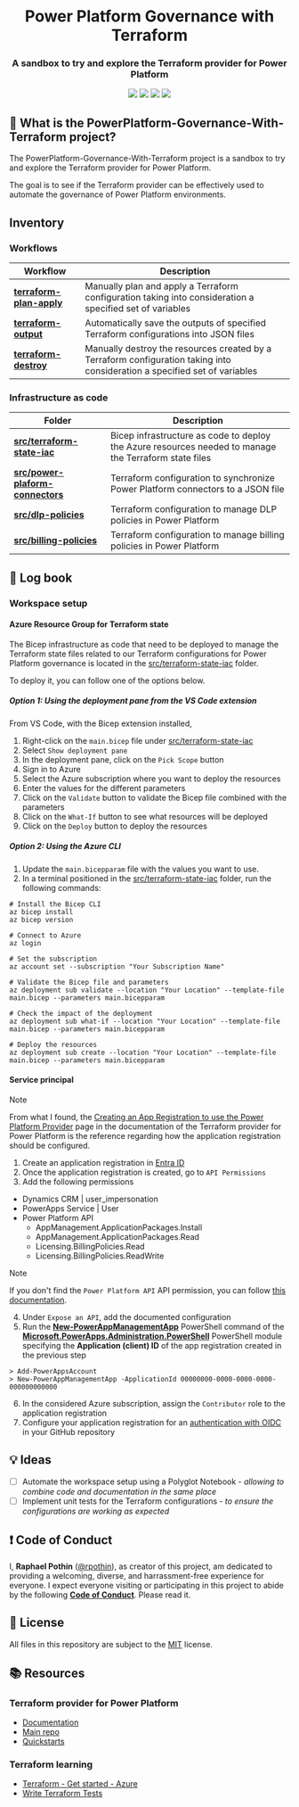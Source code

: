 <p align="center">
    <h1 align="center">
        Power Platform Governance with Terraform
    </h1>
    <h3 align="center">
        A sandbox to try and explore the Terraform provider for Power Platform
    </h3>
</p>

<p align="center">
    <a href="https://github.com/rpothin/PowerPlatform-Governance-With-Terraform/blob/main/LICENSE" alt="Repository License">
        <img src="https://img.shields.io/github/license/rpothin/PowerPlatform-Governance-With-Terraform?color=yellow&label=License" /></a>
    <a href="#watchers" alt="Watchers">
        <img src="https://img.shields.io/github/watchers/rpothin/PowerPlatform-Governance-With-Terraform?style=social" /></a>
    <a href="#forks" alt="Forks">
        <img src="https://img.shields.io/github/forks/rpothin/PowerPlatform-Governance-With-Terraform?style=social" /></a>
    <a href="#stars" alt="Stars">
        <img src="https://img.shields.io/github/stars/rpothin/PowerPlatform-Governance-With-Terraform?style=social" /></a>
</p>

## 🏡 What is the PowerPlatform-Governance-With-Terraform project?

The PowerPlatform-Governance-With-Terraform project is a sandbox to try and explore the Terraform provider for Power Platform.

The goal is to see if the Terraform provider can be effectively used to automate the governance of Power Platform environments.

## Inventory

### Workflows

| Workflow                                                               | Description                                                                                                                |
| ---------------------------------------------------------------------- | -------------------------------------------------------------------------------------------------------------------------- |
| [**terraform-plan-apply**](.github/workflows/terraform-plan-apply.yml) | Manually plan and apply a Terraform configuration taking into consideration a specified set of variables                   |
| [**terraform-output**](.github/workflows/terraform-output.yml)         | Automatically save the outputs of specified Terraform configurations into JSON files                                       |
| [**terraform-destroy**](.github/workflows/terraform-destroy.yml)       | Manually destroy the resources created by a Terraform configuration taking into consideration a specified set of variables |

### Infrastructure as code

| Folder                                                              | Description                                                                                           |
| ------------------------------------------------------------------- | ----------------------------------------------------------------------------------------------------- |
| [**src/terraform-state-iac**](./src/terraform-state-iac/)           | Bicep infrastructure as code to deploy the Azure resources needed to manage the Terraform state files |
| [**src/power-plaform-connectors**](./src/power-plaform-connectors/) | Terraform configuration to synchronize Power Platform connectors to a JSON file                       |
| [**src/dlp-policies**](./src/dlp-policies/)                         | Terraform configuration to manage DLP policies in Power Platform                                      |
| [**src/billing-policies**](./src/billing-policies/)                 | Terraform configuration to manage billing policies in Power Platform                                  |

## 📖 Log book

### Workspace setup

#### Azure Resource Group for Terraform state

The Bicep infrastructure as code that need to be deployed to manage the Terraform state files related to our Terraform configurations for Power Platform governance is located in the [src/terraform-state-iac](./src/terraform-state-iac/) folder.

To deploy it, you can follow one of the options below.

##### Option 1: Using the deployment pane from the VS Code extension

From VS Code, with the Bicep extension installed,
1. Right-click on the `main.bicep` file under [src/terraform-state-iac](./src/terraform-state-iac/)
2. Select `Show deployment pane`
3. In the deployment pane, click on the `Pick Scope` button
4. Sign in to Azure
5. Select the Azure subscription where you want to deploy the resources
6. Enter the values for the different parameters
7. Click on the `Validate` button to validate the Bicep file combined with the parameters
8. Click on the `What-If` button to see what resources will be deployed
9. Click on the `Deploy` button to deploy the resources

##### Option 2: Using the Azure CLI

1. Update the `main.bicepparam` file with the values you want to use.
2. In a terminal positioned in the [src/terraform-state-iac](./src/terraform-state-iac/) folder, run the following commands:

```shell
# Install the Bicep CLI
az bicep install
az bicep version

# Connect to Azure
az login

# Set the subscription
az account set --subscription "Your Subscription Name"

# Validate the Bicep file and parameters
az deployment sub validate --location "Your Location" --template-file main.bicep --parameters main.bicepparam

# Check the impact of the deployment
az deployment sub what-if --location "Your Location" --template-file main.bicep --parameters main.bicepparam

# Deploy the resources
az deployment sub create --location "Your Location" --template-file main.bicep --parameters main.bicepparam
```

#### Service principal

> [!NOTE]
> From what I found, the [Creating an App Registration to use the Power Platform Provider](https://microsoft.github.io/terraform-provider-power-platform/guides/app_registration/) page in the documentation of the Terraform provider for Power Platform is the reference regarding how the application registration should be configured.

1. Create an application registration in [Entra ID](https://entra.microsoft.com/#view/Microsoft_AAD_RegisteredApps/ApplicationsListBlade)
2. Once the application registration is created, go to `API Permissions`
3. Add the following permissions

- Dynamics CRM | user_impersonation
- PowerApps Service | User
- Power Platform API
  - AppManagement.ApplicationPackages.Install
  - AppManagement.ApplicationPackages.Read
  - Licensing.BillingPolicies.Read
  - Licensing.BillingPolicies.ReadWrite

> [!NOTE]
> If you don't find the `Power Platform API` API permission, you can follow [this documentation](https://learn.microsoft.com/en-us/power-platform/admin/programmability-authentication-v2#step-2-configure-api-permissions).

4. Under `Expose an API`, add the documented configuration
5. Run the [**New-PowerAppManagementApp**](https://docs.microsoft.com/en-us/powershell/module/microsoft.powerapps.administration.powershell/new-powerappmanagementapp) PowerShell command of the [**Microsoft.PowerApps.Administration.PowerShell**](https://docs.microsoft.com/en-us/powershell/module/microsoft.powerapps.administration.powershell) PowerShell module specifying the **Application (client) ID** of the app registration created in the previous step

```shell
> Add-PowerAppsAccount
> New-PowerAppManagementApp -ApplicationId 00000000-0000-0000-0000-000000000000
```

6. In the considered Azure subscription, assign the `Contributor` role to the application registration
7. Configure your application registration for an [authentication with OIDC](https://microsoft.github.io/terraform-provider-power-platform/#authenticating-to-power-platform-using-a-service-principal-with-oidc) in your GitHub repository

## 💡 Ideas

- [ ] Automate the workspace setup using a Polyglot Notebook - _allowing to combine code and documentation in the same place_
- [ ] Implement unit tests for the Terraform configurations - _to ensure the configurations are working as expected_

## ❗ Code of Conduct

I, **Raphael Pothin** ([@rpothin](https://github.com/rpothin)), as creator of this project, am dedicated to providing a welcoming, diverse, and harrassment-free experience for everyone.
I expect everyone visiting or participating in this project to abide by the following [**Code of Conduct**](CODE_OF_CONDUCT.md).
Please read it.

## 📝 License

All files in this repository are subject to the [MIT](LICENSE) license.

## 📚 Resources

### Terraform provider for Power Platform

- [Documentation](https://microsoft.github.io/terraform-provider-power-platform/)
- [Main repo](https://github.com/microsoft/terraform-provider-power-platform)
- [Quickstarts](https://github.com/microsoft/power-platform-terraform-quickstarts)

### Terraform learning

- [Terraform - Get started - Azure](https://developer.hashicorp.com/terraform/tutorials/azure-get-started)
- [Write Terraform Tests](https://developer.hashicorp.com/terraform/tutorials/configuration-language/test)